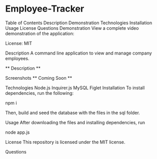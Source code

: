 # Employee-Tracker

Table of Contents
Description
Demonstration
Technologies
Installation
Usage
License
Questions
Demonstration
View a complete video demonstration of the application:

License: MIT

Description
A command line application to view and manage company employees.

** Description  **



Screenshots
** Coming Soon **

Technologies
Node.js
Inquirer.js
MySQL
Figlet
Installation
To install dependencies, run the following:

npm i

Then, build and seed the database with the files in the sql folder.

Usage
After downloading the files and installing dependencies, run

node app.js

License
This repository is licensed under the MIT license.

Questions